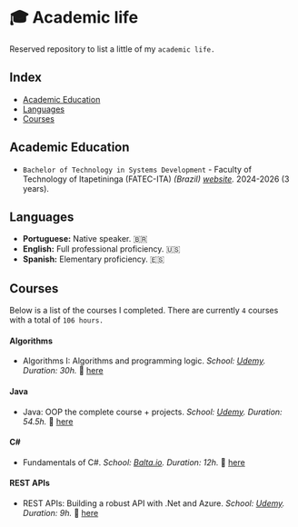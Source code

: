 # 🎓 Academic life

Reserved repository to list a little of my `academic life.`

## Index
- [Academic Education](#education)
- [Languages](#language)
- [Courses](#courses)

## Academic Education <a name="education"></a> 

- `Bachelor of Technology in Systems Development` - Faculty of Technology of Itapetininga (FATEC-ITA) _(Brazil) [website](https://fatecitapetininga.edu.br/)._ 2024-2026 (3 years). 

## Languages <a name="language"></a> 

- **Portuguese:** Native speaker. 🇧🇷
- **English:** Full professional proficiency. 🇺🇸
- **Spanish:** Elementary proficiency. 🇪🇸

## Courses <a name="courses"></a>

Below is a list of the courses I completed. There are currently `4` courses with a total of `106 hours.`


#### Algorithms

- Algorithms I: Algorithms and programming logic. _School: [Udemy](https://www.udemy.com/)._ _Duration: 30h._ :paperclip: [here](https://www.udemy.com/certificate/UC-072b8660-e2c1-48f8-b122-a2abcdb9634b/)

#### Java

- Java: OOP the complete course + projects. _School: [Udemy](https://www.udemy.com/)._ _Duration: 54.5h._ :paperclip: [here](https://www.udemy.com/certificate/UC-22dab666-5801-49b6-a5e6-0d3d00ca9e50/)

#### C#

- Fundamentals of C#. _School: [Balta.io](https://balta.io/)._ _Duration: 12h._ :paperclip: [here](https://balta.io/certificados/6c1a4729-f298-4c7d-8859-9dceca7ce2bb)

#### REST APIs

- REST APIs: Building a robust API with .Net and Azure. _School: [Udemy](https://www.udemy.com/)._ _Duration: 9h._ :paperclip: [here](https://www.udemy.com/certificate/UC-6140a2d7-86a8-4ae0-922a-890c12cca994/)


